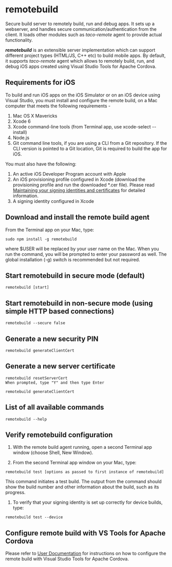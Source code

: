 ﻿
# remotebuild

Secure build server to remotely build, run and debug apps. It sets up a webserver, and handles secure communication/authentication from the client. It loads other modules such as *taco-remote* agent to provide actual functionality.

***remotebuild*** is an extensible server implementation which can support different project types (HTML/JS, C++ etc) to build mobile apps. By default, it supports *taco-remote* agent which allows to remotely build, run, and debug iOS apps created using Visual Studio Tools for Apache Cordova.

## Requirements for iOS
To build and run iOS apps on the iOS Simulator or on an iOS device using Visual Studio, you must install and configure the remote build, on a Mac computer that meets the following requirements -
1. Mac OS X Mavericks
1. Xcode 6
1. Xcode command-line tools (from Terminal app, use xcode-select --install)
1. Node.js 
1. Git command line tools, if you are using a CLI from a Git repository. If the CLI version is pointed to a Git location, Git is required to build the app for iOS.

You must also have the following:

1. An active iOS Developer Program account with Apple
1. An iOS provisioning profile configured in Xcode (download the provisioning profile and run the downloaded *.cer file). Please read [Maintaining your signing identities and certificates](https://developer.apple.com/library/ios/documentation/IDEs/Conceptual/AppDistributionGuide/MaintainingCertificates/MaintainingCertificates.html) for detailed information.
1. A signing identity configured in Xcode


## Download and install the remote build agent
From the Terminal app on your Mac, type:
```
sudo npm install -g remotebuild
```
where $USER will be replaced by your user name on the Mac. When you run the command, you will be prompted to enter your password as well.
The global installation (-g) switch is recommended but not required.

## Start remotebuild in secure mode (default)
```
remotebuild [start]
```

## Start remotebuild in non-secure mode (using simple HTTP based connections)
```
remotebuild --secure false
```

## Generate a new security PIN
```
remotebuild generateClientCert
```

## Generate a new server certificate
```
remotebuild resetServerCert
When prompted, type "Y" and then type Enter

remotebuild generateClientCert
```

## List of all available commands
```
remotebuild --help
```

## Verify remotebuild configuration
1. With the remote build agent running, open a second Terminal app window (choose Shell, New Window).

1. From the second Terminal app window on your Mac, type:
```
remotebuild test [options as passed to first instance of remotebuild]
```
This command initiates a test build. The output from the command should show the build number and other information about the build, such as its progress.

1. To verify that your signing identity is set up correctly for device builds, type:
```
remotebuild test --device
```

## Configure remote build with VS Tools for Apache Cordova
Please refer to [User Documentation](http://aka.ms/Og7gl9) for instructions on how to configure the remote build with Visual Studio Tools for Apache Cordova.
